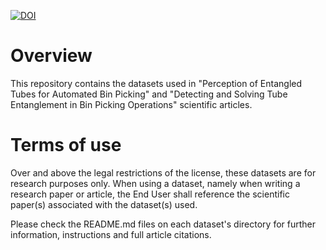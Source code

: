 [![DOI](https://zenodo.org/badge/192831421.svg)](https://zenodo.org/badge/latestdoi/192831421)

# Overview

This repository contains the datasets used in "Perception of Entangled Tubes for Automated Bin Picking" and "Detecting and Solving Tube Entanglement in Bin Picking Operations" scientific articles.

# Terms of use

Over and above the legal restrictions of the license, these datasets are for research purposes only. When using a dataset, namely when writing a research paper or article, the End User shall reference the scientific paper(s) associated with the dataset(s) used.

Please check the README.md files on each dataset's directory for further information, instructions and full article citations.

